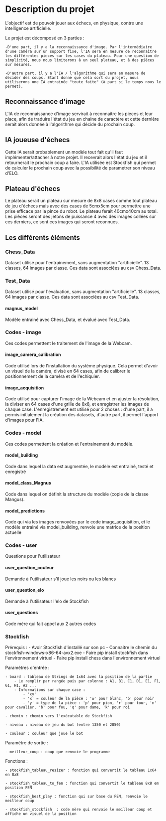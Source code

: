# Description du projet 

L'objectif est de pouvoir jouer aux échecs, en physique, contre une intelligence artificielle. 

Le projet est décomposé en 3 parties :

    -D'une part, il y a la reconnaissance d'image. Par l'intermédiaire d'une caméra sur un support fixe, l'IA sera en mesure de reconnaître les différentes pieces sur les cases du plateau. Pour une question de simplicité, nous nous limiterons à un seul plateau, et à des pièces sur mesures.

    -D'autre part, il y a l'IA / l'algorithme qui sera en mesure de décider des coups. Etant donné que cela sort du projet, nous utiliserons une IA entrainée "toute faite" (à part si le temps nous le permet). 

## Reconnaissance d'image

L'IA de reconnaissance d'image servirait à reconnaitre les pieces et leur place, afin de traduire l'état du jeu en chaine de caractère et cette dernière serait alors donnée à l'algorithme qui décide du prochain coup. 

## IA joueuse d'échecs

Cette IA serait probablement un modèle tout fait qu'il faut implémenter/attacher à notre projet. Il recevrait alors l'état du jeu et il retournerait le prochain coup a faire. L'IA utilisée est Stockfish qui permet de calculer le prochain coup avec la possibilité de parametrer son niveau d'ELO.

## Plateau d'échecs

Le plateau serait un plateau sur mesure de 8x8 cases comme tout plateau de jeu d'échecs mais avec des cases de 5cmx5cm pour permettre une prise efficace par la pince du robot. Le plateau ferait 40cmx40cm au total. Les pièces seront des jetons de puissance 4 avec des images collées sur ces derniers, ce sont ces images qui seront reconnues.


## Les différents éléments

### Chess_Data

Dataset utilisé pour l'entrainement, sans augmentation "artificielle". 13 classes, 64 images par classe. Ces data sont associées au csv Chess_Data.

### Test_Data

Dataset utilisé pour l'évaluation, sans augmentation "artificielle". 13 classes, 64 images par classe. Ces data sont associées au csv Test_Data.

#### magnus_model

Modèle entrainé avec Chess_Data, et évalué avec Test_Data.


### Codes - image

Ces codes permettent le traitement de l'image de la Webcam. 

#### image_camera_calibration

Code utilisé lors de l'installation du système physique. Cela permet d'avoir un visuel de la caméra, divisé en 64 cases, afin de calibrer le positionnement de la caméra et de l'echiquier.

#### image_acquisition

Code utilisé pour capturer l'image de la Webcam et en ajuster la résolution, la diviser en 64 cases d'une grille de 8x8, et enregistrer les images de chaque case. L'enregistrement est utilisé pour 2 choses : d'une part, il a permis initialement la création des datasets, d'autre part, il permet l'apport d'images pour l'IA.


### Codes - model

Ces codes permettent la création et l'entrainement du modèle.

#### model_building

Code dans lequel la data est augmentée, le modèle est entrainé, testé et enregistré

#### model_class_Magnus

Code dans lequel on définit la structure du modèle (copie de la classe Mangus).

#### model_predictions

Code qui via les images renvoyées par le code image_acquisition, et le modèle entrainé via model_building, renvoie une matrice de la position actuelle


### Codes - user

Questions pour l'utilisateur

#### user_question_couleur

Demande à l'utilisateur s'il joue les noirs ou les blancs

#### user_question_elo

Demande à l'utilisateur l'elo de Stockfish

#### user_questions

Code mère qui fait appel aux 2 autres codes


### Stockfish

Prérequis :
	- Avoir Stockfish d'installé sur son pc
	- Connaitre le chemin du stockfish-windows-x86-64-avx2.exe
	- Faire pip install stockfish dans l'environnement virtuel
    - Faire pip install chess dans l'environnement virtuel

Paramètres d'entrée :

	- board : tableau de Strings de 1x64 avec la position de la partie
		- Le remplir par rangée puis par colonne : A1, B1, C1, D1, E1, F1, G1, H1, A2 ...
		- Informations sur chaque case :
    		- 'xy' 
        	- 'x' = couleur de la pièce : 'w' pour blanc, 'b' pour noir
        	- 'y' = type de la pièce : 'p' pour pion, 'r' pour tour, 'n' pour cavalier, 'b' pour fou, 'q' pour dame, 'k' pour roi

	- chemin : chemin vers l'exécutable de Stockfish

	- niveau : niveau de jeu du bot (entre 1350 et 2850)

	- couleur : couleur que joue le bot

Paramètre de sortie :

	- meilleur_coup : coup que renvoie le programme

Fonctions :

	- stockfish_tableau_resizer : fonction qui convertit le tableau 1x64 en 8x8

	- stockfish_tableau_to_fen : fonction qui convertit le tableau 8x8 em position FEN
	
	- stockfish_best_play : fonction qui sur base du FEN, renvoie le meilleur coup

	- stockfish_stockfish  : code mère qui renvoie le meilleur coup et affiche un visuel de la position